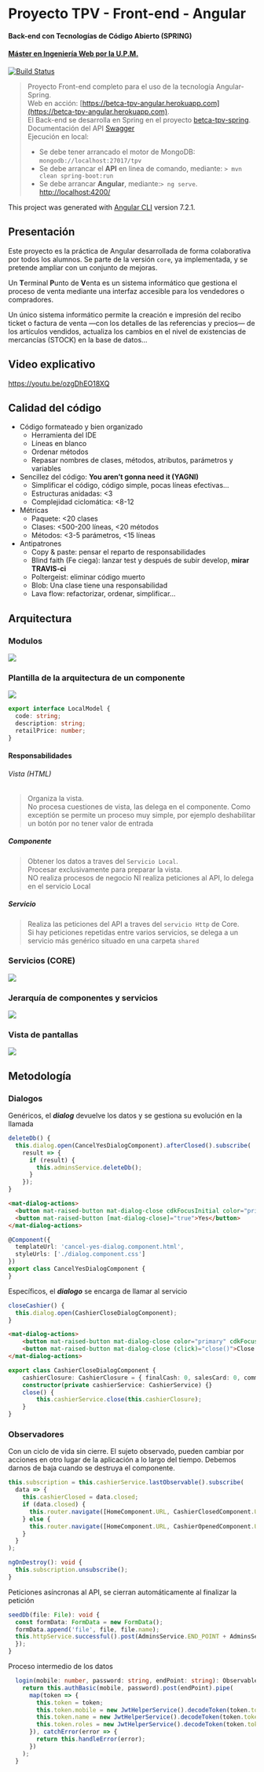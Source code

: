 # Proyecto TPV - Front-end - Angular
#### Back-end con Tecnologías de Código Abierto (SPRING)
#### [Máster en Ingeniería Web por la U.P.M.](http://miw.etsisi.upm.es)  
[![Build Status](https://travis-ci.org/miw-upm/betca-tpv-angular.svg?branch=develop)](https://travis-ci.org/miw-upm/betca-tpv-angular)
> Proyecto Front-end completo para el uso de la tecnología Angular-Spring.  
> Web en acción: [https://betca-tpv-angular.herokuapp.com](https://betca-tpv-angular.herokuapp.com).  
> El Back-end se desarrolla en Spring en el proyecto [betca-tpv-spring](https://github.com/miw-upm/betca-tpv-spring). Documentación del API [Swagger](https://betca-tpv-spring.herokuapp.com/api/v0/swagger-ui.html)  
> Ejecución en local:
> * Se debe tener arrancado el motor de MongoDB: `mongodb://localhost:27017/tpv`  
> * Se debe arrancar el **API** en linea de comando, mediante: `> mvn clean spring-boot:run`  
> * Se debe arrancar **Angular**, mediante:`> ng serve`. [http://localhost:4200/](http://localhost:4200/)

This project was generated with [Angular CLI](https://github.com/angular/angular-cli) version 7.2.1.

## Presentación
Este proyecto es la práctica de Angular desarrollada de forma colaborativa por todos los alumnos. Se parte de la versión `core`, ya implementada, y se pretende ampliar con un conjunto de mejoras.  

Un **T**erminal **P**unto de **V**enta es un sistema informático que gestiona el proceso de venta mediante una interfaz accesible para los vendedores o compradores.

Un único sistema informático permite la creación e impresión del recibo ticket o factura de venta —con los detalles de las referencias y precios— de los artículos vendidos, actualiza los cambios en el nivel de existencias de mercancías (STOCK) en la base de datos...
## Video explicativo
https://youtu.be/ozgDhEO18XQ

## Calidad del código
* Código formateado y bien organizado
   * Herramienta del IDE
   * Líneas en blanco
   * Ordenar métodos
   * Repasar nombres de clases, métodos, atributos, parámetros y variables
* Sencillez del código: **You aren’t gonna need it (YAGNI)**
   * Simplificar el código, código simple, pocas líneas efectivas...
   * Estructuras anidadas: <3
   * Complejidad ciclomática: <8-12
* Métricas
   * Paquete: <20 clases
   * Clases: <500-200 líneas, <20 métodos
   * Métodos: <3-5 parámetros, <15 líneas
* Antipatrones
   * Copy & paste: pensar el reparto de responsabilidades
   * Blind faith (Fe ciega): lanzar test y después de subir develop, **mirar TRAVIS-ci**
   * Poltergeist: eliminar código muerto
   * Blob: Una clase tiene una responsabilidad
   * Lava flow: refactorizar, ordenar, simplificar...

## Arquitectura

### Modulos
![](https://github.com/miw-upm/betca-tpv-angular/blob/develop/docs/app-module.png)

### Plantilla de la arquitectura de un componente
![](https://github.com/miw-upm/betca-tpv-angular/blob/develop/docs/app-template.png)
```typescript
export interface LocalModel {
  code: string;
  description: string;
  retailPrice: number;
}
```

#### Responsabilidades

###### Vista (HTML)
> Organiza la vista.  
> No procesa cuestiones de vista, las delega en el componente.
Como exceptión se permite un proceso muy simple, por ejemplo deshabilitar un botón por no tener valor de entrada  

##### Componente
> Obtener los datos a traves del `Servicio Local`.   
> Procesar exclusivamente para preparar la vista.   
> NO realiza procesos de negocio NI realiza peticiones al API, lo delega en el servicio Local 


##### Servicio
> Realiza las peticiones del API a traves del `servicio Http` de Core.  
> Si hay peticiones repetidas entre varios servicios, se delega a un servicio más genérico situado en una carpeta `shared`

### Servicios (CORE)
![](https://github.com/miw-upm/betca-tpv-angular/blob/develop/docs/core-module.png)

### Jerarquía de componentes y servicios
![](https://github.com/miw-upm/betca-tpv-angular/blob/develop/docs/app-hierarchy.png)

### Vista de pantallas
![](https://github.com/miw-upm/betca-tpv-angular/blob/develop/docs/app-view.png)

## Metodología

### Dialogos
Genéricos, el _**dialog**_ devuelve los datos y se gestiona su evolución en la llamada
```typescript
deleteDb() {
  this.dialog.open(CancelYesDialogComponent).afterClosed().subscribe(
    result => {
      if (result) {
        this.adminsService.deleteDb();
      }
    });
}
```
```html
<mat-dialog-actions>
  <button mat-raised-button mat-dialog-close cdkFocusInitial color="primary">Cancel</button>
  <button mat-raised-button [mat-dialog-close]="true">Yes</button>
</mat-dialog-actions>
```
```typescript
@Component({
  templateUrl: 'cancel-yes-dialog.component.html',
  styleUrls: ['./dialog.component.css']
})
export class CancelYesDialogComponent {
}
```
Específicos, el _**dialogo**_ se encarga de llamar al servicio
```typescript
closeCashier() {
  this.dialog.open(CashierCloseDialogComponent);
}
```
```html
<mat-dialog-actions>
    <button mat-raised-button mat-dialog-close color="primary" cdkFocusInitial>Cancel</button>
    <button mat-raised-button mat-dialog-close (click)="close()">Close Cashier</button>
</mat-dialog-actions>
```
```typescript
export class CashierCloseDialogComponent {
    cashierClosure: CashierClosure = { finalCash: 0, salesCard: 0, comment: '' };
    constructor(private cashierService: CashierService) {}
    close() {
        this.cashierService.close(this.cashierClosure);
    }
}
```
### Observadores
Con un ciclo de vida sin cierre. El sujeto observado, pueden cambiar por acciones en otro lugar de la aplicación a lo largo del tiempo. Debemos darnos de baja cuando se destruya el componente.
```typescript
this.subscription = this.cashierService.lastObservable().subscribe(
  data => {
    this.cashierClosed = data.closed;
    if (data.closed) {
      this.router.navigate([HomeComponent.URL, CashierClosedComponent.URL]);
    } else {
      this.router.navigate([HomeComponent.URL, CashierOpenedComponent.URL]);
    }
  }
);
```
```typescript
ngOnDestroy(): void {
  this.subscription.unsubscribe();
}
```
Peticiones asíncronas al API, se cierran automáticamente al finalizar la petición
```typescript
seedDb(file: File): void {
  const formData: FormData = new FormData();
  formData.append('file', file, file.name);
  this.httpService.successful().post(AdminsService.END_POINT + AdminsService.DB, formData).subscribe(() => {
  });
}
```
Proceso intermedio de los datos
```typescript
  login(mobile: number, password: string, endPoint: string): Observable<any> {
    return this.authBasic(mobile, password).post(endPoint).pipe(
      map(token => {
        this.token = token;
        this.token.mobile = new JwtHelperService().decodeToken(token.token).user;
        this.token.name = new JwtHelperService().decodeToken(token.token).name;
        this.token.roles = new JwtHelperService().decodeToken(token.token).roles;
      }), catchError(error => {
        return this.handleError(error);
      })
    );
  }
```

